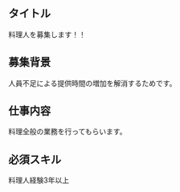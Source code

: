 ## タイトル
料理人を募集します！！

## 募集背景
人員不足による提供時間の増加を解消するためです。

## 仕事内容
料理全般の業務を行ってもらいます。

## 必須スキル
料理人経験3年以上


